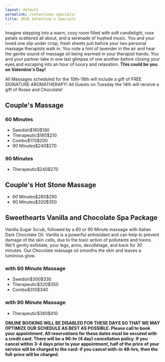 ```yaml
---                                                                            
layout: default 
permalink: /valentines-specials/                                                          
title: 2018 Valentine's Specials
--- 
```


<p>Imagine stepping into a warm, cozy room filled with soft candlelight, rose petals scattered all about, and a serenade of hushed music.  You and your loved one slip under crisp, fresh sheets just before your two personal massage therapists walk in. You note a hint of lavender in the air and hear the gentle sound of massage oil being warmed in your therapist hands. You and your partner take in one last glimpse of one another before closing your eyes and escaping into an hour of luxury and relaxation.  <strong>This could be you on Valentine's Day!</strong></p>

<p class="center">
All Massages scheduled for the 10th-18th will include a gift of FREE SIGNATURE AROMATHERAPY!  All Guests on Tuesday the 14th will receive a gift of Roses and Chocolate!
</p>



<h2>Couple's Massage</h2>

<h3>60 Minutes</h3>

<ul class="dotted-list">
<li><span>Swedish</span><span>$160</span><span>$190</span></li>
<li><span>Therapeutic</span><span>$180</span><span>$210</span></li>
<li><span>Combo</span><span>$170</span><span>$200</span></li>
<li><span>90 Minutes</span><span>$240</span><span>$270</span></li>
</ul>

<h3>90 Minutes</h3>

<ul class="dotted-list">

<li><span>Therapeutic</span><span>$240</span><span>$270</span></li>

</ul>

<h2>Couple's Hot Stone Massage</h2>
<ul class="dotted-list">
<li><span>60 Minutes</span><span>$260</span><span>$290</span></li> 
<li><span>90 Minutes</span><span>$320</span><span>$350</span></li> 
</ul>

<h2>Sweethearts Vanilla and Chocolate Spa Package</h2>

<p class="center">
Vanilla Sugar Scrub, followed by a 60 or 90 Minute massage with Italian Dark Chocolate Oil. Vanilla is 
a powerful antioxidant and can help to prevent damage of the skin cells, due to the toxic action of pollutants 
and toxins. We'll gently exfoliate, your legs, arms, decolletage, and back for 30 minutes. Our Chocolate massage 
oil smooths the skin and leaves a luminous glow. 
</p>

<h3>with 60 Minute Massage</h3>

<ul class="dotted-list">
<li><span>Swedish</span><span>$300</span><span>$330</span></li> 
<li><span>Therapeutic</span><span>$320</span><span>$350</span></li> 
<li><span>Combo</span><span>$310</span><span>$340</span></li> 
</li> 
</ul>

<h3>with 90 Minute Massage</h3>

<ul class="dotted-list">

<li><span>Therapeutic</span><span>$380</span><span>$410</span></li> 

</ul>

<strong class="red">
ONLINE BOOKING WILL BE DISABLED FOR THESE DAYS SO THAT WE MAY OPTIMIZE OUR SCHEDULE AS BEST AS POSSIBLE.   
Please call to book your appointment.  All reservations for these dates must be secured with a credit card.  
There will be a 96-hr (4 day) cancellation policy.  If you cancel within 3-4 days prior to your appointment, 
half of the price of your service will be charged to the card: if you cancel with-in 48-hrs, then the 
full-price will be charged.
</strong>

